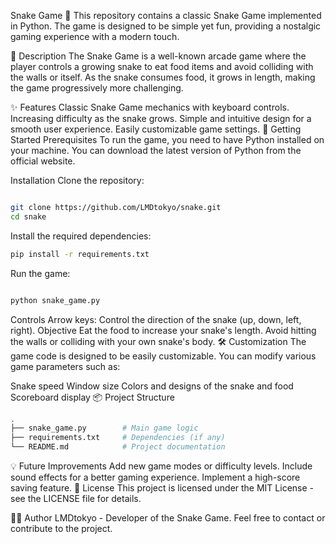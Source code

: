 Snake Game 🐍
This repository contains a classic Snake Game implemented in Python. The game is designed to be simple yet fun, providing a nostalgic gaming experience with a modern touch.

📝 Description
The Snake Game is a well-known arcade game where the player controls a growing snake to eat food items and avoid colliding with the walls or itself. As the snake consumes food, it grows in length, making the game progressively more challenging.

✨ Features
Classic Snake Game mechanics with keyboard controls.
Increasing difficulty as the snake grows.
Simple and intuitive design for a smooth user experience.
Easily customizable game settings.
🚀 Getting Started
Prerequisites
To run the game, you need to have Python installed on your machine. You can download the latest version of Python from the official website.

Installation
Clone the repository:

```bash

git clone https://github.com/LMDtokyo/snake.git
cd snake
```
Install the required dependencies:

```bash
pip install -r requirements.txt
```
Run the game:

```bash

python snake_game.py
```
Controls
Arrow keys: Control the direction of the snake (up, down, left, right).
Objective
Eat the food to increase your snake's length.
Avoid hitting the walls or colliding with your own snake's body.
🛠️ Customization
The game code is designed to be easily customizable. You can modify various game parameters such as:

Snake speed
Window size
Colors and designs of the snake and food
Scoreboard display
📦 Project Structure
```bash
.
├── snake_game.py        # Main game logic
├── requirements.txt     # Dependencies (if any)
└── README.md            # Project documentation
```
💡 Future Improvements
Add new game modes or difficulty levels.
Include sound effects for a better gaming experience.
Implement a high-score saving feature.
📝 License
This project is licensed under the MIT License - see the LICENSE file for details.

🧑‍💻 Author
LMDtokyo - Developer of the Snake Game. Feel free to contact or contribute to the project.
